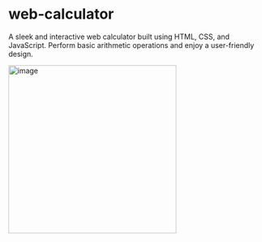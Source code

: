 # web-calculator
A sleek and interactive web calculator built using HTML, CSS, and JavaScript. Perform basic arithmetic operations and enjoy a user-friendly design.


<img width="331" alt="image" src="https://github.com/devansareen01/web-calculator/assets/97303760/4e2ebfa2-5b05-41d6-a30a-822fced271fa">

